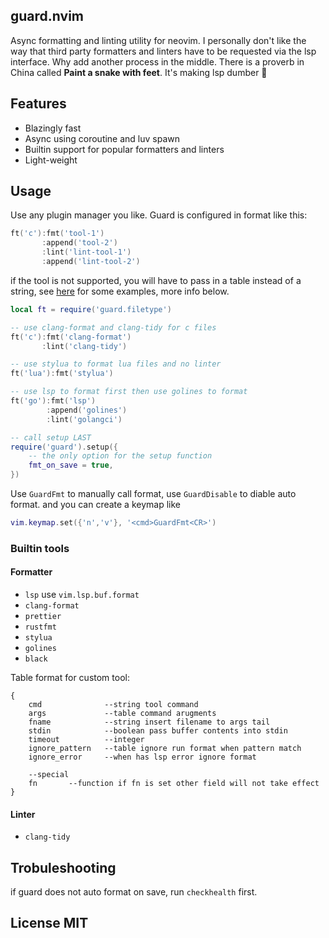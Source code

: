 ## guard.nvim

Async formatting and linting utility for neovim. I personally don't like the way that third party formatters and linters have to be requested via the lsp interface. Why add another process in the middle. There is a proverb in China called **Paint a snake with feet**. It's making lsp dumber 👿

## Features

- Blazingly fast
- Async using coroutine and luv spawn
- Builtin support for popular formatters and linters
- Light-weight

## Usage

Use any plugin manager you like. Guard is configured in format like this:

```lua
ft('c'):fmt('tool-1')
       :append('tool-2')
       :lint('lint-tool-1')
       :append('lint-tool-2')
```

if the tool is not supported, you will have to pass in a table instead of a string, see [here](https://github.com/nvimdev/guard.nvim/tree/main/lua%2Fguard%2Ftools) for some examples, more info below.

```lua
local ft = require('guard.filetype')

-- use clang-format and clang-tidy for c files
ft('c'):fmt('clang-format')
       :lint('clang-tidy')

-- use stylua to format lua files and no linter
ft('lua'):fmt('stylua')

-- use lsp to format first then use golines to format
ft('go'):fmt('lsp')
        :append('golines')
        :lint('golangci')

-- call setup LAST
require('guard').setup({
    -- the only option for the setup function
    fmt_on_save = true,
})
```

Use `GuardFmt` to manually call format, use `GuardDisable` to diable auto format. and you can create
a keymap like

```lua
vim.keymap.set({'n','v'}, '<cmd>GuardFmt<CR>')
```

### Builtin tools

#### Formatter

- `lsp` use `vim.lsp.buf.format`
- `clang-format`
- `prettier`
- `rustfmt`
- `stylua`
- `golines`
- `black`

Table format for custom tool:

```
{
    cmd              --string tool command
    args             --table command arugments
    fname            --string insert filename to args tail
    stdin            --boolean pass buffer contents into stdin
    timeout          --integer
    ignore_pattern   --table ignore run format when pattern match
    ignore_error     --when has lsp error ignore format

    --special
    fn       --function if fn is set other field will not take effect
}
```

#### Linter

- `clang-tidy`

## Trobuleshooting

if guard does not auto format on save, run `checkhealth` first.

## License MIT
